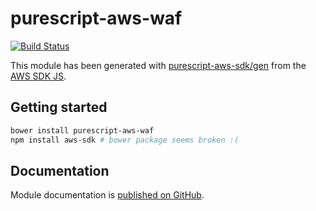 # purescript-aws-waf

[![Build Status](https://app.wercker.com/status/5909b9e96d1080804b17a28f72f87b6b/s/master)](https://app.wercker.com/project/byKey/5909b9e96d1080804b17a28f72f87b6b)

This module has been generated with [purescript-aws-sdk/gen](https://github.com/purescript-aws-sdk/gen) from the [AWS SDK JS](https://github.com/aws/aws-sdk-js).

## Getting started

```sh
bower install purescript-aws-waf
npm install aws-sdk # bower package seems broken :(
```

## Documentation

Module documentation is [published on GitHub](https://github.com/purescript-aws-sdk/purescript-aws-waf/tree/master/docs).
